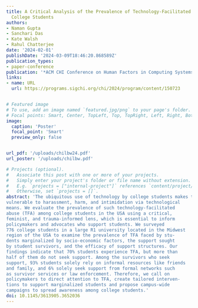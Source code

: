 ```yaml
---
title: A Critical Analysis of the Prevalence of Technology-Facilitated Abuse in US
  College Students
authors:
- Naman Gupta
- Sanchari Das
- Kate Walsh
- Rahul Chatterjee
date: '2024-02-01'
publishDate: '2024-03-09T18:46:20.868589Z'
publication_types:
- paper-conference
publication: '*ACM CHI Conference on Human Factors in Computing Systems (Late Breaking Work) 2024*'
links:
- name: URL
  url: https://programs.sigchi.org/chi/2024/program/content/150723


# Featured image
# To use, add an image named `featured.jpg/png` to your page's folder.
# Focal points: Smart, Center, TopLeft, Top, TopRight, Left, Right, BottomLeft, Bottom, BottomRight.
image:
  caption: 'Poster'
  focal_point: 'Smart'
  preview_only: false


url_pdf: '/uploads/chilbw24.pdf'
url_poster: '/uploads/chilbw.pdf'

# Projects (optional).
#   Associate this post with one or more of your projects.
#   Simply enter your project's folder or file name without extension.
#   E.g. `projects = ["internal-project"]` references `content/project/deep-learning/index.md`.
#   Otherwise, set `projects = []`.
abstract: 'The ubiquitous use of technology by college students makes them
vulnerable to harassment, harm, and intimidation via technological
means. We evaluate the prevalence of such technology-facilitated
abuse (TFA) among college students in the USA using a critical,
feminist, and trauma-informed lens, which is essential to inform
policymakers and advocates who support students. We surveyed
776 college students in a large R1 university located in the Midwest
region of the USA to examine the prevalence of TFA faced by stu-
dents marginalized by socio-economic factors, the support sought
by student survivors, and the efficacy of support structures. Our
findings indicate that 70% students experience TFA, but more than
half of them do not seek support. Among the survivors who seek
support, 93% students solely rely on informal resources like friends
and family, and 6% solely seek support from formal networks such
as survivor services or law enforcement. Therefore, we call on
policymakers to direct attention to TFA, create tailored interven-
tions to support marginalized students and propose campus-wide
campaigns to spread awareness among college students.'
doi: 10.1145/3613905.3652036
---
```

